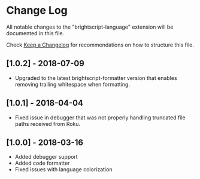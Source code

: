 # Change Log
All notable changes to the "brightscript-language" extension will be documented in this file.

Check [Keep a Changelog](http://keepachangelog.com/) for recommendations on how to structure this file.
## [1.0.2] - 2018-07-09
 - Upgraded to the latest brightscript-formatter version that enables removing trailing whitespace when formatting.

## [1.0.1] - 2018-04-04
 - Fixed issue in debugger that was not properly handling truncated file paths received from Roku. 

## [1.0.0] - 2018-03-16
- Added debugger support
- Added code formatter
- Fixed issues with language colorization